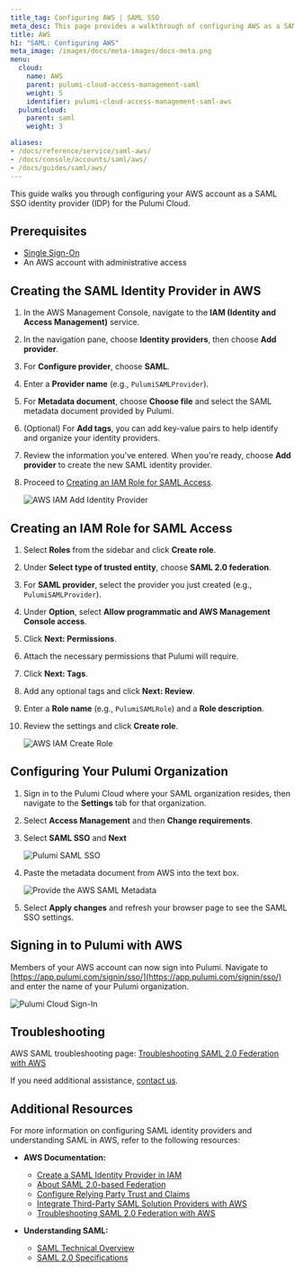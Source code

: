 ```yaml
---
title_tag: Configuring AWS | SAML SSO
meta_desc: This page provides a walkthrough of configuring AWS as a SAML SSO identity provider (IDP).
title: AWS
h1: "SAML: Configuring AWS"
meta_image: /images/docs/meta-images/docs-meta.png
menu:
  cloud:
    name: AWS
    parent: pulumi-cloud-access-management-saml
    weight: 5
    identifier: pulumi-cloud-access-management-saml-aws
  pulumicloud:
    parent: saml
    weight: 3

aliases:
- /docs/reference/service/saml-aws/
- /docs/console/accounts/saml/aws/
- /docs/guides/saml/aws/
---
```


This guide walks you through configuring your AWS account as a SAML SSO identity provider (IDP) for the Pulumi Cloud.

## Prerequisites

- [Single Sign-On](/docs/pulumi-cloud/access-management/saml/sso/)
- An AWS account with administrative access

## Creating the SAML Identity Provider in AWS

1. In the AWS Management Console, navigate to the **IAM (Identity and Access Management)** service.

1. In the navigation pane, choose **Identity providers**, then choose **Add provider**.

1. For **Configure provider**, choose **SAML**.

1. Enter a **Provider name** (e.g., `PulumiSAMLProvider`).

1. For **Metadata document**, choose **Choose file** and select the SAML metadata document provided by Pulumi.

1. (Optional) For **Add tags**, you can add key-value pairs to help identify and organize your identity providers.

1. Review the information you've entered. When you're ready, choose **Add provider** to create the new SAML identity provider.

1. Proceed to [Creating an IAM Role for SAML Access](#creating-an-iam-role-for-saml-access).

    ![AWS IAM Add Identity Provider](/images/docs/reference/service/saml-aws/aws-add-identity-provider.png)

## Creating an IAM Role for SAML Access

1. Select **Roles** from the sidebar and click **Create role**.

1. Under **Select type of trusted entity**, choose **SAML 2.0 federation**.

1. For **SAML provider**, select the provider you just created (e.g., `PulumiSAMLProvider`).

1. Under **Option**, select **Allow programmatic and AWS Management Console access**.

1. Click **Next: Permissions**.

1. Attach the necessary permissions that Pulumi will require.

1. Click **Next: Tags**.

1. Add any optional tags and click **Next: Review**.

1. Enter a **Role name** (e.g., `PulumiSAMLRole`) and a **Role description**.

1. Review the settings and click **Create role**.

    ![AWS IAM Create Role](/images/docs/reference/service/saml-aws/aws-create-role.png)

## Configuring Your Pulumi Organization

1. Sign in to the Pulumi Cloud where your SAML organization resides, then navigate to the **Settings** tab for that
organization.

1. Select **Access Management** and then **Change requirements**.

1. Select **SAML SSO** and **Next**

    ![Pulumi SAML SSO](/images/docs/reference/service/saml-aws/pulumi-enable-saml-sso.png)

1. Paste the metadata document from AWS into the text box.

    ![Provide the AWS SAML Metadata](/images/docs/reference/service/saml-aws/pulumi-load-sso-xml.png)

1. Select **Apply changes** and refresh your browser page to see the SAML SSO settings.

## Signing in to Pulumi with AWS

Members of your AWS account can now sign into Pulumi. Navigate to
[https://app.pulumi.com/signin/sso/](https://app.pulumi.com/signin/sso/) and enter the
name of your Pulumi organization.

![Pulumi Cloud Sign-In](/images/docs/reference/service/saml-aws/pulumi-console-signin.png)

## Troubleshooting

AWS SAML troubleshooting page: [Troubleshooting SAML 2.0 Federation with AWS](https://docs.aws.amazon.com/IAM/latest/UserGuide/troubleshoot_saml.html)

If you need additional assistance, [contact us](/about#contact-us).

## Additional Resources

For more information on configuring SAML identity providers and understanding SAML in AWS, refer to the following resources:

- **AWS Documentation:**
  - [Create a SAML Identity Provider in IAM](https://docs.aws.amazon.com/IAM/latest/UserGuide/id_roles_providers_create_saml.html)
  - [About SAML 2.0-based Federation](https://docs.aws.amazon.com/IAM/latest/UserGuide/id_roles_providers_saml.html)
  - [Configure Relying Party Trust and Claims](https://docs.aws.amazon.com/IAM/latest/UserGuide/id_roles_providers_create_saml_relying-party.html)
  - [Integrate Third-Party SAML Solution Providers with AWS](https://docs.aws.amazon.com/IAM/latest/UserGuide/id_roles_providers_saml_3rd-party.html)
  - [Troubleshooting SAML 2.0 Federation with AWS](https://docs.aws.amazon.com/IAM/latest/UserGuide/troubleshoot_saml.html)

- **Understanding SAML:**
  - [SAML Technical Overview](https://wiki.oasis-open.org/security)
  - [SAML 2.0 Specifications](https://docs.oasis-open.org/security/saml/v2.0/)
